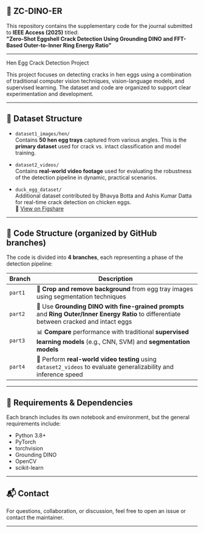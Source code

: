 ## 🥚 ZC-DINO-ER
This repository contains the supplementary code for the journal submitted to **IEEE Access (2025)** titled:  
**"Zero-Shot Eggshell Crack Detection Using Grounding DINO and FFT-Based Outer-to-Inner Ring Energy Ratio"**

---

 Hen Egg Crack Detection Project

This project focuses on detecting cracks in hen eggs using a combination of traditional computer vision techniques, vision-language models, and supervised learning. The dataset and code are organized to support clear experimentation and development.

---

## 📂 Dataset Structure

- `dataset1_images/hen/`  
  Contains **50 hen egg trays** captured from various angles. This is the **primary dataset** used for crack vs. intact classification and model training.

- `dataset2_videos/`  
  Contains **real-world video footage** used for evaluating the robustness of the detection pipeline in dynamic, practical scenarios.

- `duck_egg_dataset/`  
  Additional dataset contributed by Bhavya Botta and Ashis Kumar Datta for real-time crack detection on chicken eggs.  
  📎 [View on Figshare](https://figshare.com/articles/dataset/Dataset_for_real-time_crack_detection_on_chicken_eggs/21568425)

---

## 📘 Code Structure (organized by GitHub branches)

The code is divided into **4 branches**, each representing a phase of the detection pipeline:

| Branch   | Description |
|----------|-------------|
| `part1`  | 🧼 **Crop and remove background** from egg tray images using segmentation techniques |
| `part2`  | 🧠 Use **Grounding DINO with fine-grained prompts** and **Ring Outer/Inner Energy Ratio** to differentiate between cracked and intact eggs |
| `part3`  | 📊 **Compare** performance with traditional **supervised learning models** (e.g., CNN, SVM) and **segmentation models** |
| `part4`  | 🎥 Perform **real-world video testing** using `dataset2_videos` to evaluate generalizability and inference speed |

---

## 🔧 Requirements & Dependencies

Each branch includes its own notebook and environment, but the general requirements include:

- Python 3.8+
- PyTorch
- torchvision
- Grounding DINO
- OpenCV
- scikit-learn

---

## 📬 Contact

For questions, collaboration, or discussion, feel free to open an issue or contact the maintainer.

---
